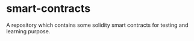 # smart-contracts
A repository which contains some solidity smart contracts for testing and learning purpose.
